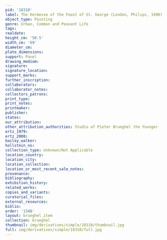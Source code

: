 ```yaml
---
pid: '18310'
label: The Kermesse of the Feast of St. George (London, Philips, 1990)
object_type: Painting
genre: Urban, Common and Peasant Life
tags: 
realdate: 
height_cm: '50.5'
width_cm: '69'
diameter_cm: 
plate_dimensions: 
support: Panel
drawing_medium: 
signature: 
signature_location: 
support_marks: 
further_inscription: 
collaborators: 
collaborator_notes: 
collectors_patrons: 
print_type: 
print_notes: 
printmaker: 
publisher: 
states: 
our_attribution: 
other_attribution_authorities: Studio of Pieter Brueghel the Younger
ertz_1979: 
ertz_2008: 
bailey_walker: 
hollstein_no: 
collection_type: Unknown/Not Applicable
location_country: 
location_city: 
location_collection: 
location_or_most_recent_sale_notes: 
provenance: 
bibliography: 
exhibition_history: 
related_works: 
copies_and_variants: 
curatorial_files: 
external_resources: 
biblio: 
order: '1348'
layout: brueghel_item
collection: brueghel
thumbnail: img/derivatives/simple/18310/thumbnail.jpg
full: img/derivatives/simple/18310/full.jpg
---
```

